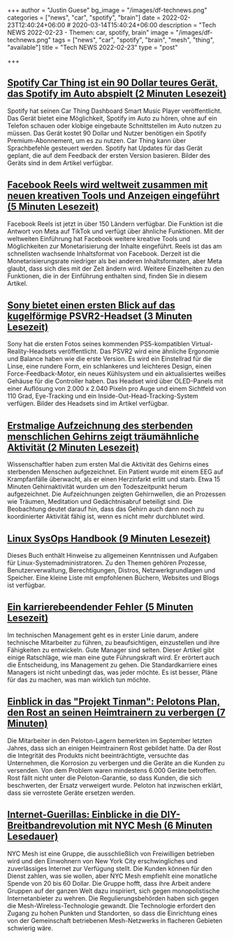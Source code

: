 +++
author = "Justin Guese"
bg_image = "/images/df-technews.png"
categories = ["news", "car", "spotify", "brain"]
date = 2022-02-23T12:40:24+06:00 # 2020-03-14T15:40:24+06:00
description = "Tech NEWS 2022-02-23 - Themen: car, spotify, brain"
image = "/images/df-technews.png"
tags = ["news", "car", "spotify", "brain", "mesh", "thing", "available"]
title = "Tech NEWS 2022-02-23"
type = "post"

+++

## [Spotify Car Thing ist ein 90 Dollar teures Gerät, das Spotify im Auto abspielt (2 Minuten Lesezeit)](https://arstechnica.com/gadgets/2022/02/spotify-car-thing-is-a-90-thing-that-plays-spotify-in-your-car/)

 Spotify hat seinen Car Thing Dashboard Smart Music Player veröffentlicht. Das Gerät bietet eine Möglichkeit, Spotify im Auto zu hören, ohne auf ein Telefon schauen oder klobige eingebaute Schnittstellen im Auto nutzen zu müssen. Das Gerät kostet 90 Dollar und Nutzer benötigen ein Spotify Premium-Abonnement, um es zu nutzen. Car Thing kann über Sprachbefehle gesteuert werden. Spotify hat Updates für das Gerät geplant, die auf dem Feedback der ersten Version basieren. Bilder des Geräts sind in dem Artikel verfügbar.

## [Facebook Reels wird weltweit zusammen mit neuen kreativen Tools und Anzeigen eingeführt (5 Minuten Lesezeit)](https://techcrunch.com/2022/02/22/facebook-reels-rolls-out-worldwide-along-with-new-ads-and-creative-tools/)

 Facebook Reels ist jetzt in über 150 Ländern verfügbar. Die Funktion ist die Antwort von Meta auf TikTok und verfügt über ähnliche Funktionen. Mit der weltweiten Einführung hat Facebook weitere kreative Tools und Möglichkeiten zur Monetarisierung der Inhalte eingeführt. Reels ist das am schnellsten wachsende Inhaltsformat von Facebook. Derzeit ist die Monetarisierungsrate niedriger als bei anderen Inhaltsformaten, aber Meta glaubt, dass sich dies mit der Zeit ändern wird. Weitere Einzelheiten zu den Funktionen, die in der Einführung enthalten sind, finden Sie in diesem Artikel.

## [Sony bietet einen ersten Blick auf das kugelförmige PSVR2-Headset (3 Minuten Lesezeit)](https://arstechnica.com/gaming/2022/02/sony-offers-a-first-look-at-the-orb-like-psvr2-headset/)

 Sony hat die ersten Fotos seines kommenden PS5-kompatiblen Virtual-Reality-Headsets veröffentlicht. Das PSVR2 wird eine ähnliche Ergonomie und Balance haben wie die erste Version. Es wird ein Einstellrad für die Linse, eine rundere Form, ein schlankeres und leichteres Design, einen Force-Feedback-Motor, ein neues Kühlsystem und ein aktualisiertes weißes Gehäuse für die Controller haben. Das Headset wird über OLED-Panels mit einer Auflösung von 2.000 x 2.040 Pixeln pro Auge und einem Sichtfeld von 110 Grad, Eye-Tracking und ein Inside-Out-Head-Tracking-System verfügen. Bilder des Headsets sind im Artikel verfügbar.

## [Erstmalige Aufzeichnung des sterbenden menschlichen Gehirns zeigt träumähnliche Aktivität (2 Minuten Lesezeit)](https://newatlas.com/medical/first-recording-dying-human-brain-activity/)

 Wissenschaftler haben zum ersten Mal die Aktivität des Gehirns eines sterbenden Menschen aufgezeichnet. Ein Patient wurde mit einem EEG auf Krampfanfälle überwacht, als er einen Herzinfarkt erlitt und starb. Etwa 15 Minuten Gehirnaktivität wurden um den Todeszeitpunkt herum aufgezeichnet. Die Aufzeichnungen zeigten Gehirnwellen, die an Prozessen wie Träumen, Meditation und Gedächtnisabruf beteiligt sind. Die Beobachtung deutet darauf hin, dass das Gehirn auch dann noch zu koordinierter Aktivität fähig ist, wenn es nicht mehr durchblutet wird.

## [Linux SysOps Handbook (9 Minuten Lesezeit)](https://abarrak.gitbook.io/linux-sysops-handbook)

 Dieses Buch enthält Hinweise zu allgemeinen Kenntnissen und Aufgaben für Linux-Systemadministratoren. Zu den Themen gehören Prozesse, Benutzerverwaltung, Berechtigungen, Distros, Netzwerkgrundlagen und Speicher. Eine kleine Liste mit empfohlenen Büchern, Websites und Blogs ist verfügbar.

## [Ein karrierebeendender Fehler (5 Minuten Lesezeit)](https://bitfieldconsulting.com/golang/career)

 Im technischen Management geht es in erster Linie darum, andere technische Mitarbeiter zu führen, zu beaufsichtigen, einzustellen und ihre Fähigkeiten zu entwickeln. Gute Manager sind selten. Dieser Artikel gibt einige Ratschläge, wie man eine gute Führungskraft wird. Er erörtert auch die Entscheidung, ins Management zu gehen. Die Standardkarriere eines Managers ist nicht unbedingt das, was jeder möchte. Es ist besser, Pläne für das zu machen, was man wirklich tun möchte.

## [Einblick in das "Projekt Tinman": Pelotons Plan, den Rost an seinen Heimtrainern zu verbergen (7 Minuten)](https://arstechnica.com/gadgets/2022/02/inside-project-tinman-pelotons-plan-to-conceal-rust-in-its-exercise-bikes/)

 Die Mitarbeiter in den Peloton-Lagern bemerkten im September letzten Jahres, dass sich an einigen Heimtrainern Rost gebildet hatte. Da der Rost die Integrität des Produkts nicht beeinträchtigte, versuchte das Unternehmen, die Korrosion zu verbergen und die Geräte an die Kunden zu versenden. Von dem Problem waren mindestens 6.000 Geräte betroffen. Rost fällt nicht unter die Peloton-Garantie, so dass Kunden, die sich beschwerten, der Ersatz verweigert wurde. Peloton hat inzwischen erklärt, dass sie verrostete Geräte ersetzen werden.

## [Internet-Guerillas: Einblicke in die DIY-Breitbandrevolution mit NYC Mesh (6 Minuten Lesedauer)](https://www.digitaltrends.com/computing/nyc-mesh-guerrilla-internet-network/)

 NYC Mesh ist eine Gruppe, die ausschließlich von Freiwilligen betrieben wird und den Einwohnern von New York City erschwingliches und zuverlässiges Internet zur Verfügung stellt. Die Kunden können für den Dienst zahlen, was sie wollen, aber NYC Mesh empfiehlt eine monatliche Spende von 20 bis 60 Dollar. Die Gruppe hofft, dass ihre Arbeit andere Gruppen auf der ganzen Welt dazu inspiriert, sich gegen monopolistische Internetanbieter zu wehren. Die Regulierungsbehörden haben sich gegen die Mesh-Wireless-Technologie gewandt. Die Technologie erfordert den Zugang zu hohen Punkten und Standorten, so dass die Einrichtung eines von der Gemeinschaft betriebenen Mesh-Netzwerks in flacheren Gebieten schwierig wäre.

